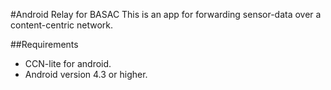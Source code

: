 #Android Relay for BASAC
This is an app for forwarding sensor-data over a content-centric network.

##Requirements
- CCN-lite for android.
- Android version 4.3 or higher.
